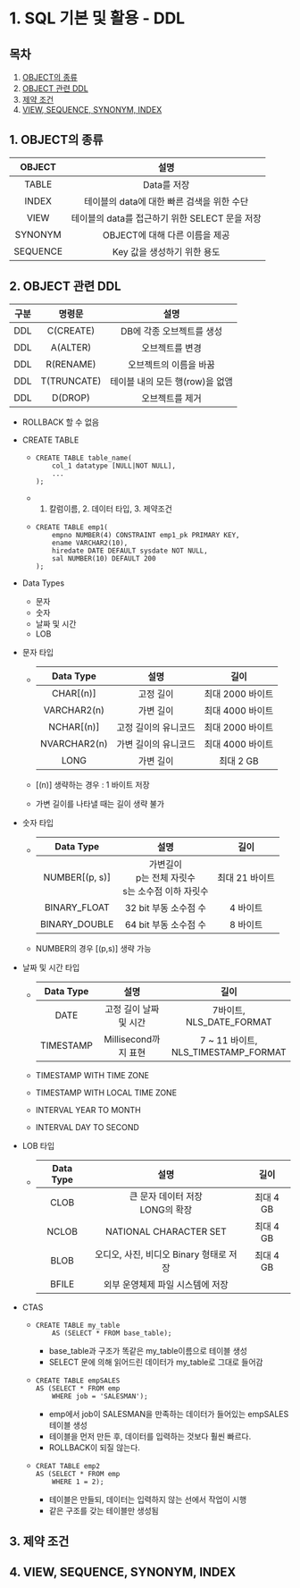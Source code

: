 # 1. SQL 기본 및 활용 - DDL

## 목차

1. [OBJECT의 종류](#1-OBJECT의-종류)
2. [OBJECT 관련 DDL](#2-OBJECT-관련-DDL)
3. [제약 조건](#3-제약-조건)
4. [VIEW, SEQUENCE, SYNONYM, INDEX](#4-VIEW-SEQUENCE-SYNONYM-INDEX)



## 1. OBJECT의 종류

|  OBJECT  |                      설명                      |
| :------: | :--------------------------------------------: |
|  TABLE   |                  Data를 저장                   |
|  INDEX   |   테이블의 data에 대한 빠른 검색을 위한 수단   |
|   VIEW   | 테이블의 data를 접근하기 위한 SELECT 문을 저장 |
| SYNONYM  |         OBJECT에 대해 다른 이름을 제공         |
| SEQUENCE |          Key 값을 생성하기 위한 용도           |



## 2. OBJECT 관련 DDL

| 구분 |   명령문    |              설명               |
| :--: | :---------: | :-----------------------------: |
| DDL  |  C(CREATE)  |    DB에 각종 오브젝트를 생성    |
| DDL  |  A(ALTER)   |         오브젝트를 변경         |
| DDL  |  R(RENAME)  |     오브젝트의 이름을 바꿈      |
| DDL  | T(TRUNCATE) | 테이블 내의 모든 행(row)을 없앰 |
| DDL  |   D(DROP)   |         오브젝트를 제거         |

- ROLLBACK 할 수 없음

- CREATE TABLE

  - ```
    CREATE TABLE table_name(
    	col_1 datatype [NULL|NOT NULL],
    	...
    );
    ```

  - 1. 칼럼이름, 2. 데이터 타입, 3. 제약조건

  - ```
    CREATE TABLE emp1(
    	empno NUMBER(4) CONSTRAINT emp1_pk PRIMARY KEY,
    	ename VARCHAR2(10),
    	hiredate DATE DEFAULT sysdate NOT NULL,
    	sal NUMBER(10) DEFAULT 200
    );
    ```

- Data Types

  - 문자
  - 숫자
  - 날짜 및 시간
  - LOB

- 문자 타입

  - |  Data Type   |         설명         |       길이       |
    | :----------: | :------------------: | :--------------: |
    |  CHAR[(n)]   |      고정 길이       | 최대 2000 바이트 |
    | VARCHAR2(n)  |      가변 길이       | 최대 4000 바이트 |
    |  NCHAR[(n)]  | 고정 길이의 유니코드 | 최대 2000 바이트 |
    | NVARCHAR2(n) | 가변 길이의 유니코드 | 최대 4000 바이트 |
    |     LONG     |      가변 길이       |    최대 2 GB     |

  - [(n)] 생략하는 경우 : 1 바이트 저장

  - 가변 길이를 나타낼 때는 길이 생략 불가

- 숫자 타입

  - |   Data Type    |                           설명                            |      길이      |
    | :------------: | :-------------------------------------------------------: | :------------: |
    | NUMBER[(p, s)] | 가변길이<br />p는 전체 자릿수<br />s는 소수점 이하 자릿수 | 최대 21 바이트 |
    |  BINARY_FLOAT  |                   32 bit 부동 소수점 수                   |    4 바이트    |
    | BINARY_DOUBLE  |                   64 bit 부동 소수점 수                   |    8 바이트    |

  - NUMBER의 경우 [(p,s)] 생략 가능

- 날짜 및 시간 타입

  - | Data Type |          설명          |                   길이                   |
    | :-------: | :--------------------: | :--------------------------------------: |
    |   DATE    | 고정 길이 날짜 및 시간 |      7바이트,<br />NLS_DATE_FORMAT       |
    | TIMESTAMP |  Millisecond까지 표현  | 7 ~ 11 바이트,<br />NLS_TIMESTAMP_FORMAT |

  - TIMESTAMP WITH TIME ZONE
  - TIMESTAMP WITH LOCAL TIME ZONE
  - INTERVAL YEAR TO MONTH
  - INTERVAL DAY TO SECOND

- LOB 타입

  - | Data Type |                  설명                   |   길이    |
    | :-------: | :-------------------------------------: | :-------: |
    |   CLOB    |  큰 문자 데이터 저장<br /> LONG의 확장  | 최대 4 GB |
    |   NCLOB   |         NATIONAL CHARACTER SET          | 최대 4 GB |
    |   BLOB    | 오디오, 사진, 비디오 Binary 형태로 저장 | 최대 4 GB |
    |   BFILE   |    외부 운영체제 파일 시스템에 저장     |           |

- CTAS

  - ```
    CREATE TABLE my_table
    	AS (SELECT * FROM base_table);
    ```

    - base_table과 구조가 똑같은 my_table이름으로 테이블 생성
    - SELECT 문에 의해 읽어드린 데이터가 my_table로 그대로 들어감

  - ```
    CREATE TABLE empSALES
    AS (SELECT * FROM emp
    	WHERE job = 'SALESMAN');
    ```

    - emp에서 job이 SALESMAN을 만족하는 데이터가 들어있는 empSALES테이블 생성
    - 테이블을 먼저 만든 후, 데이터를 입력하는 것보다 훨씬 빠르다.
    - ROLLBACK이 되질 않는다.

  - ```
    CREAT TABLE emp2
    AS (SELECT * FROM emp
    	WHERE 1 = 2);
    ```

    - 테이블은 만들되, 데이터는 입력하지 않는 선에서 작업이 시행
    - 같은 구조를 갖는 테이블만 생성됨



## 3. 제약 조건



## 4. VIEW, SEQUENCE, SYNONYM, INDEX

